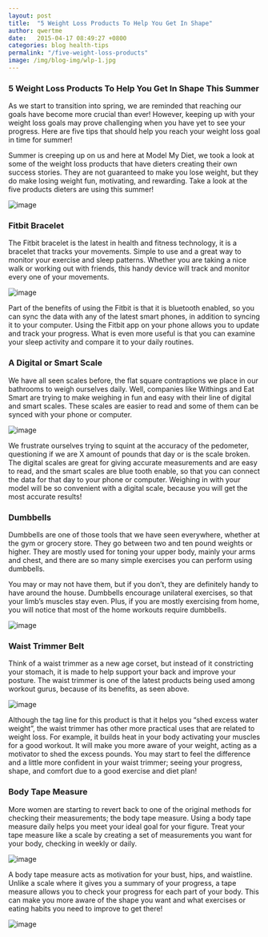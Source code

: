 ```yaml
---
layout: post
title:  "5 Weight Loss Products To Help You Get In Shape"
author: qwertme
date:   2015-04-17 08:49:27 +0800
categories: blog health-tips
permalink: "/five-weight-loss-products"
image: /img/blog-img/wlp-1.jpg
---
```




### 5 Weight Loss Products To Help You Get In Shape This Summer
As we start to transition into spring, we are reminded that reaching our goals have become more crucial than ever! However, keeping up with your weight loss goals may prove challenging when you have yet to see your progress. Here are five tips that should help you reach your weight loss goal in time for summer!



Summer is creeping up on us and here at Model My Diet, we took a look at some of the weight loss products that have dieters creating their own success stories. They are not guaranteed to make you lose weight, but they do make losing weight fun, motivating, and rewarding. Take a look at the five products dieters are using this summer!

![image](/img/blog-img/wlp-1.jpg)

### Fitbit Bracelet
The Fitbit bracelet is the latest in health and fitness technology, it is a bracelet that tracks your movements. Simple to use and a great way to monitor your exercise and sleep patterns. Whether you are taking a nice walk or working out with friends, this handy device will track and monitor every one of your movements.

![image](/img/blog-img/wlp-2.jpg)

Part of the benefits of using the Fitbit is that it is bluetooth enabled, so you can sync the data with any of the latest smart phones, in addition to syncing it to your computer. Using the Fitbit app on your phone allows you to update and track your progress. What is even more useful is that you can examine your sleep activity and compare it to your daily routines.

### A Digital or Smart Scale
We have all seen scales before, the flat square contraptions we place in our bathrooms to weigh ourselves daily. Well, companies like Withings and Eat Smart are trying to make weighing in fun and easy with their line of digital and smart scales. These scales are easier to read and some of them can be synced with your phone or computer.

![image](/img/blog-img/wlp-3.jpg)

We frustrate ourselves trying to squint at the accuracy of the pedometer, questioning if we are X amount of pounds that day or is the scale broken. The digital scales are great for giving accurate measurements and are easy to read, and the smart scales are blue tooth enable, so that you can connect the data for that day to your phone or computer. Weighing in with your model will be so convenient with a digital scale, because you will get the most accurate results!

### Dumbbells
Dumbbells are one of those tools that we have seen everywhere, whether at the gym or grocery store. They go between two and ten pound weights or higher. They are mostly used for toning your upper body, mainly your arms and chest, and there are so many simple exercises you can perform using dumbbells.


You may or may not have them, but if you don’t, they are definitely handy to have around the house. Dumbbells encourage unilateral exercises, so that your limb’s muscles stay even. Plus, if you are mostly exercising from home, you will notice that most of the home workouts require dumbbells.

![image](/img/blog-img/wlp-4.jpg)

### Waist Trimmer Belt
Think of a waist trimmer as a new age corset, but instead of it constricting your stomach, it is made to help support your back and improve your posture. The waist trimmer is one of the latest products being used among workout gurus, because of its benefits, as seen above.

![image](/img/blog-img/wlp-5.jpg)

Although the tag line for this product is that it helps you “shed excess water weight”, the waist trimmer has other more practical uses that are related to weight loss. For example, it builds heat in your body activating your muscles for a good workout. It will make you more aware of your weight, acting as a motivator to shed the excess pounds. You may start to feel the difference and a little more confident in your waist trimmer; seeing your progress, shape, and comfort due to a good exercise and diet plan!

### Body Tape Measure
More women are starting to revert back to one of the original methods for checking their measurements; the body tape measure. Using a body tape measure daily helps you meet your ideal goal for your figure. Treat your tape measure like a scale by creating a set of measurements you want for your body, checking in weekly or daily.

![image](/img/blog-img/wlp-6.jpg)

A body tape measure acts as motivation for your bust, hips, and waistline. Unlike a scale where it gives you a summary of your progress, a tape measure allows you to check your progress for each part of your body. This can make you more aware of the shape you want and what exercises or eating habits you need to improve to get there!

![image](/img/blog-img/wlp-7.jpg)
